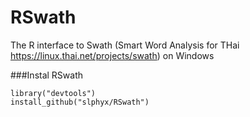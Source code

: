 # RSwath
The R interface to Swath (Smart Word Analysis for THai https://linux.thai.net/projects/swath) on Windows

###Instal RSwath
```{r install_devtools, eval=FALSE}
library("devtools")
install_github("slphyx/RSwath")
```
